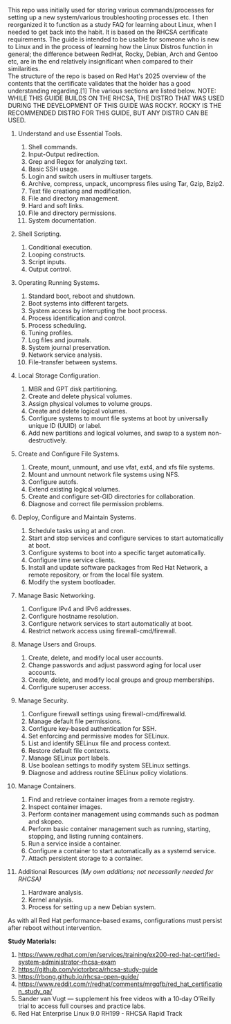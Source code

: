 This repo was initially used for storing various commands/processes for setting up a new system/various troubleshooting processes etc. I then reorganized it to function as a study FAQ for learning about Linux, when I needed to get back into the habit. It is based on the RHCSA certificate requirements. The guide is intended to be usable for someone who is new to Linux and in the process of learning how the Linux Distros function in general; the difference between RedHat, Rocky, Debian, Arch and Gentoo etc, are in the end relatively insignificant when compared to their similarities.  
The structure of the repo is based on Red Hat's 2025 overview of the contents that the certificate validates that the holder has a good understanding regarding.[1] The various sections are listed below. 
NOTE: WHILE THIS GUIDE BUILDS ON THE RHCSA, THE DISTRO THAT WAS USED DURING THE DEVELOPMENT OF THIS GUIDE WAS ROCKY. ROCKY IS THE RECOMMENDED DISTRO FOR THIS GUIDE, BUT ANY DISTRO CAN BE USED.


1. Understand and use Essential Tools.
    1. Shell commands.  
    2. Input-Output redirection.
    3. Grep and Regex for analyzing text.
    4. Basic SSH usage.
    5. Login and switch users in multiuser targets.
    6. Archive, compress, unpack, uncompress files using Tar, Gzip, Bzip2.
    7. Text file creationg and modification.
    8. File and directory management.
    9. Hard and soft links.
    10. File and directory permissions.
    11. System documentation.
   
2. Shell Scripting.
    1. Conditional execution.
    2. Looping constructs.
    3. Script inputs.
    4. Output control.
   
3. Operating Running Systems.
    1. Standard boot, reboot and shutdown.
    2. Boot systems into different targets.
    3. System access by interrupting the boot process.
    4. Process identification and control.
    5. Process scheduling.
    6. Tuning profiles.
    7. Log files and journals.
    8. System journal preservation.
    9. Network service analysis.
    10. File-transfer between systems.
    
4. Local Storage Configuration.
    1. MBR and GPT disk partitioning.
    2. Create and delete physical volumes.
    3. Assign physical volumes to volume groups.
    4. Create and delete logical volumes.
    5. Configure systems to mount file systems at boot by universally unique ID (UUID) or label.
    6. Add new partitions and logical volumes, and swap to a system non-destructively.
   
5. Create and Configure File Systems.
    1. Create, mount, unmount, and use vfat, ext4, and xfs file systems.
    2. Mount and unmount network file systems using NFS.
    3. Configure autofs.
    4. Extend existing logical volumes.
    5. Create and configure set-GID directories for collaboration.
    6. Diagnose and correct file permission problems.
   
6. Deploy, Configure and Maintain Systems.
    1. Schedule tasks using at and cron.
    2. Start and stop services and configure services to start automatically at boot.
    3. Configure systems to boot into a specific target automatically.
    4. Configure time service clients.
    5. Install and update software packages from Red Hat Network, a remote repository, or from the local file system.
    6. Modify the system bootloader.
   
7. Manage Basic Networking.
    1. Configure IPv4 and IPv6 addresses.
    2. Configure hostname resolution.
    3. Configure network services to start automatically at boot.
    4. Restrict network access using firewall-cmd/firewall.
   
8. Manage Users and Groups.
    1. Create, delete, and modify local user accounts.
    2. Change passwords and adjust password aging for local user accounts.
    3. Create, delete, and modify local groups and group memberships.
    4. Configure superuser access.
   
9. Manage Security.
    1. Configure firewall settings using firewall-cmd/firewalld.
    2. Manage default file permissions.
    3. Configure key-based authentication for SSH.
    4. Set enforcing and permissive modes for SELinux.
    5. List and identify SELinux file and process context.
    6. Restore default file contexts.
    7. Manage SELinux port labels.
    8. Use boolean settings to modify system SELinux settings.
    9. Diagnose and address routine SELinux policy violations.
   
10. Manage Containers.
    1. Find and retrieve container images from a remote registry.
    2. Inspect container images.
    3. Perform container management using commands such as podman and skopeo.
    4. Perform basic container management such as running, starting, stopping, and listing running containers.
    5. Run a service inside a container.
    6. Configure a container to start automatically as a systemd service.
    7. Attach persistent storage to a container.
   
11. Additional Resources *(My own additions; not necessarily needed for RHCSA)*
    1. Hardware analysis.
    2. Kernel analysis.
    3. Process for setting up a new Debian system.

As with all Red Hat performance-based exams, configurations must persist after reboot without intervention.
  
**Study Materials:**
1. https://www.redhat.com/en/services/training/ex200-red-hat-certified-system-administrator-rhcsa-exam
2. https://github.com/victorbrca/rhcsa-study-guide
3. https://rbong.github.io/rhcsa-open-guide/
4. https://www.reddit.com/r/redhat/comments/mrgqfb/red_hat_certification_study_qa/
5. Sander van Vugt — supplement his free videos with a 10‑day O’Reilly trial to access full courses and practice labs.
6. Red Hat Enterprise Linux 9.0 RH199 - RHCSA Rapid Track
